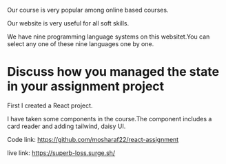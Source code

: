 Our course is very popular among online based courses.

Our website is very useful for all soft skills.

We have nine programming language systems on this websitet.You can select any one of these nine languages ​​one by one.

# Discuss how you managed the state in your assignment project
First I created a React project.

I have taken some components in the course.The component includes a card reader and adding tailwind, daisy UI.

Code link: https://github.com/mosharaf22/react-assignment

live link: https://superb-loss.surge.sh/